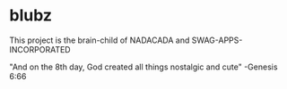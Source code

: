 blubz
=====

This project is the brain-child of NADACADA and SWAG-APPS-INCORPORATED

"And on the 8th day, God created all things nostalgic and cute" -Genesis 6:66
